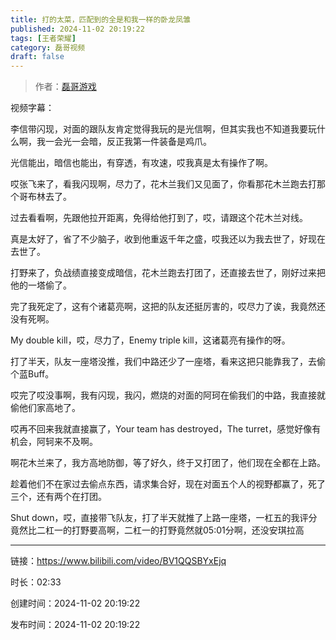 ```yaml
---
title: 打的太菜，匹配到的全是和我一样的卧龙凤雏
published: 2024-11-02 20:19:22
tags: [王者荣耀]
category: 磊哥视频
draft: false
---
```



> 作者：[磊哥游戏](https://space.bilibili.com/268941858?spm_id_from=333.788.upinfo.head.click)

视频字幕：

李信带闪现，对面的跟队友肯定觉得我玩的是光信啊，但其实我也不知道我要玩什么啊，我一会光一会暗，反正我第一件装备是鸡爪。

光信能出，暗信也能出，有穿透，有攻速，哎我真是太有操作了啊。

哎张飞来了，看我闪现啊，尽力了，花木兰我们又见面了，你看那花木兰跑去打那个哥布林去了。

过去看看啊，先跟他拉开距离，免得给他打到了，哎，请跟这个花木兰对线。

真是太好了，省了不少脑子，收到他重返千年之盛，哎我还以为我去世了，好现在去世了。

打野来了，负战绩直接变成暗信，花木兰跑去打团了，还直接去世了，刚好过来把他的一塔偷了。

完了我死定了，这有个诸葛亮啊，这把的队友还挺厉害的，哎尽力了诶，我竟然还没有死啊。

My double kill，哎，尽力了，Enemy triple kill，这诸葛亮有操作的呀。

打了半天，队友一座塔没推，我们中路还少了一座塔，看来这把只能靠我了，去偷个蓝Buff。

哎完了哎没事啊，我有闪现，我闪，燃烧的对面的阿珂在偷我们的中路，我直接就偷他们家高地了。

哎再不回来我就直接赢了，Your team has destroyed，The turret，感觉好像有机会，阿轲来不及啊。

啊花木兰来了，我方高地防御，等了好久，终于又打团了，他们现在全都在上路。

趁着他们不在家过去偷点东西，请求集合好，现在对面五个人的视野都赢了，死了三个，还有两个在打团。

Shut down，哎，直接带飞队友，打了半天就推了上路一座塔，一杠五的我评分竟然比二杠一的打野要高啊，二杠一的打野竟然就05:01分啊，还没安琪拉高

---


链接：https://www.bilibili.com/video/BV1QQSBYxEjq



时长：02:33

创建时间：2024-11-02 20:19:22

发布时间：2024-11-02 20:19:22
